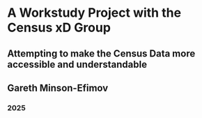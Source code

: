 # A Workstudy Project with the Census xD Group
## Attempting to make the Census Data more accessible and understandable
## Gareth Minson-Efimov
### 2025
